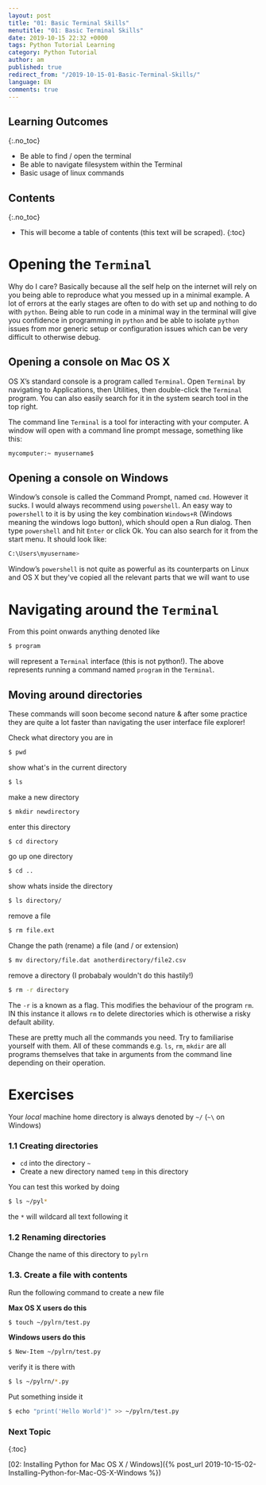 ```yaml
---
layout: post
title: "01: Basic Terminal Skills"
menutitle: "01: Basic Terminal Skills"
date: 2019-10-15 22:32 +0000
tags: Python Tutorial Learning
category: Python Tutorial
author: am
published: true
redirect_from: "/2019-10-15-01-Basic-Terminal-Skills/"
language: EN
comments: true
---
```


## Learning Outcomes
{:.no_toc}

 - Be able to find / open the terminal
 - Be able to navigate filesystem within the Terminal
 - Basic usage of linux commands

## Contents
{:.no_toc}

* This will become a table of contents (this text will be scraped).
{:toc}


# Opening the `Terminal`

Why do I care? Basically because all the self help on the internet will rely on you being able to reproduce what you messed up in a minimal example. A lot of errors at the early stages are often to do with set up and nothing to do with `python`. Being able to run code in a minimal way in the terminal will give you confidence in programming in `python` and be able to isolate `python` issues from mor generic setup or configuration issues which can be very difficult to otherwise debug.

## Opening a console on Mac OS X
OS X’s standard console is a program called `Terminal`. Open `Terminal` by navigating to Applications, then Utilities, then double-click the `Terminal` program. You can also easily search for it in the system search tool in the top right.

The command line `Terminal` is a tool for interacting with your computer. A window will open with a command line prompt message, something like this:

```sh
mycomputer:~ myusername$
```

## Opening a console on Windows
Window’s console is called the Command Prompt, named `cmd`. However it sucks. I would always recommend using `powershell`. An easy way to `powershell` to it is by using the key combination `Windows+R` (Windows meaning the windows logo button), which should open a Run dialog. Then type `powershell` and hit `Enter` or click Ok. You can also search for it from the start menu. It should look like:

```sh
C:\Users\myusername>
```

Window’s `powershell` is not quite as powerful as its counterparts on Linux and OS X but they've copied all the relevant parts that we will want to use


# Navigating around the `Terminal`

From this point onwards anything denoted like

```sh
$ program
```

will represent a `Terminal` interface (this is not python!). The above represents running a command named `program` in the `Terminal`.


## Moving around directories

These commands will soon become second nature & after some practice they are quite a lot faster than navigating the user interface file explorer!

Check what directory you are in

```sh
$ pwd
```

show what's in the current directory

```sh
$ ls
```

make a new directory

```sh
$ mkdir newdirectory
```

enter this directory

```sh
$ cd directory
```

go up one directory

```sh
$ cd ..
```

show whats inside the directory

```sh
$ ls directory/
```

remove a file

```sh
$ rm file.ext
```

Change the path (rename) a file (and / or extension)

```sh
$ mv directory/file.dat anotherdirectory/file2.csv
```

remove a directory (I probabaly wouldn't do this hastily!)

```sh
$ rm -r directory
```

The `-r` is a known as a flag. This modifies the behaviour of the program `rm`. IN this instance it allows `rm` 
to delete directories which is otherwise a risky default ability.

These are pretty much all the commands you need. Try to familiarise yourself with them.
All of these commands e.g. `ls`, `rm`, `mkdir` are all programs themselves that take in arguments from the command line depending on their operation.


# Exercises

Your *local* machine home directory is always denoted by `~/` (`~\` on Windows)

### 1.1 Creating directories
- `cd` into the directory `~`
- Create a new directory named `temp` in this directory

You can test this worked by doing

```sh
$ ls ~/pyl*
```

the `*` will wildcard all text following it

### 1.2 Renaming directories

Change the name of this directory to `pylrn`

### 1.3. Create a file with contents

Run the following command to create a new file

**Max OS X users do this**
```sh
$ touch ~/pylrn/test.py
```

**Windows users do this**
```sh
$ New-Item ~/pylrn/test.py
```

verify it is there with

```sh
$ ls ~/pylrn/*.py
```

Put something inside it

```sh
$ echo "print('Hello World')" >> ~/pylrn/test.py
```

### Next Topic
{:toc}

[02: Installing Python for Mac OS X / Windows]({% post_url 2019-10-15-02-Installing-Python-for-Mac-OS-X-Windows %})
